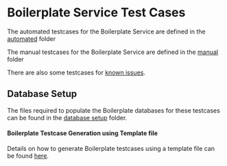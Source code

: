 # Boilerplate Service Test Cases

The automated testcases for the Boilerplate Service are defined in the [automated](automated) folder

The manual testcases for the Boilerplate Service are defined in the [manual](manual) folder

There are also some testcases for [known issues](known_issues).

## Database Setup

The files required to populate the Boilerplate databases for these testcases can be found in the [database setup](database_setup) folder.

#### Boilerplate Testcase Generation using Template file ####

Details on how to generate Boilerplate testcases using a template file can be found [here](testcase_generation).
